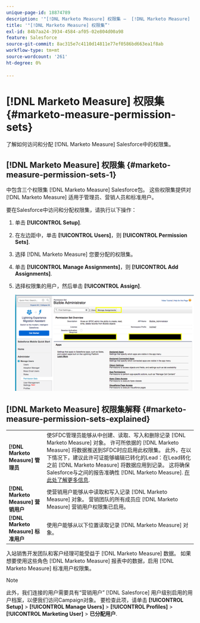 ```yaml
---
unique-page-id: 18874789
description: '"[!DNL Marketo Measure] 权限集 —  [!DNL Marketo Measure]  — 产品文档”'
title: '"[!DNL Marketo Measure] 权限集”'
exl-id: 84b7aa24-3934-4584-af05-02e804d00a98
feature: Salesforce
source-git-commit: 8ac315e7c4110d14811e77ef0586bd663ea1f8ab
workflow-type: tm+mt
source-wordcount: '261'
ht-degree: 0%

---
```


# [!DNL Marketo Measure] 权限集 {#marketo-measure-permission-sets}

了解如何访问和分配 [!DNL Marketo Measure] Salesforce中的权限集。

## [!DNL Marketo Measure] 权限集 {#marketo-measure-permission-sets-1}

中包含三个权限集 [!DNL Marketo Measure] Salesforce包。 这些权限集提供对 [!DNL Marketo Measure] 适用于管理员、营销人员和标准用户。

要在Salesforce中访问和分配权限集，请执行以下操作：

1. 单击 **[!UICONTROL Setup]**.
1. 在左边距中，单击 **[!UICONTROL Users]**，则 **[!UICONTROL Permission Sets]**.
1. 选择 [!DNL Marketo Measure] 您要分配的权限集。
1. 单击 **[!UICONTROL Manage Assignments]**，则 **[!UICONTROL Add Assignments]**.
1. 选择权限集的用户，然后单击 **[!UICONTROL Assign]**.

   ![](assets/1-5.png)

## [!DNL Marketo Measure] 权限集解释 {#marketo-measure-permission-sets-explained}

<table> 
 <tbody> 
  <tr> 
   <td><span><strong>[!DNL Marketo Measure] 管理员</strong></span></td> 
   <td><span>使SFDC管理员能够从中创建、读取、写入和删除记录 [!DNL Marketo Measure] 对象。 许可所依据的 [!DNL Marketo Measure] 将数据推送到SFDC时应启用此权限集。 此外，在以下情况下，建议此许可证能够编辑已转化的Lead：在Lead转化之前 [!DNL Marketo Measure] 将数据应用到记录。 这将确保Salesforce与之间的报告准确性 [!DNL Marketo Measure]. <a href="http://releasenotes.docs.salesforce.com/en-us/spring17/release-notes/rn_sales_leads_view_converted.htm">在此处了解更多信息</a>.</span></td> 
  </tr> 
  <tr> 
   <td><span><strong>[!DNL Marketo Measure] 营销用户</strong></span></td> 
   <td><span>使营销用户能够从中读取和写入记录 [!DNL Marketo Measure] 对象。 营销团队的所有成员应 [!DNL Marketo Measure] 营销用户权限集已启用。 <br></span></td> 
  </tr> 
  <tr> 
   <td><span><strong>[!DNL Marketo Measure] 标准用户</strong></span></td> 
   <td><span>使用户能够从以下位置读取记录 [!DNL Marketo Measure] 对象。</span></td> 
  </tr> 
 </tbody> 
</table>

入站销售开发团队和客户经理可能受益于 [!DNL Marketo Measure] 数据。 如果想要使用这些角色 [!DNL Marketo Measure] 报表中的数据，启用 [!DNL Marketo Measure] 标准用户权限集。

>[!NOTE]
>
>此外，我们连接的用户需要具有“营销用户” [!DNL Salesforce] 用户级别启用的用户档案，以便我们访问Campaign对象。 要检查此项，请单击 **[!UICONTROL Setup]** > **[!UICONTROL Manage Users]** > **[!UICONTROL Profiles]** > **[!UICONTROL Marketing User]** > **已分配用户**.
